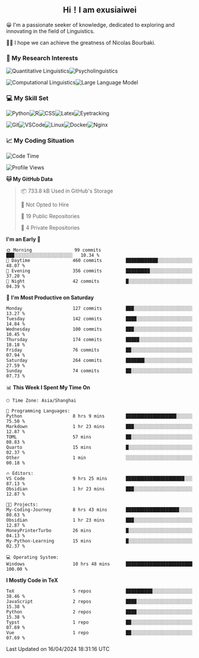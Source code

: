   

## <div align="center">Hi！I am exusiaiwei</div>  

😀 I'm a passionate seeker of knowledge, dedicated to exploring and innovating in the field of Linguistics.

🙋‍♂️ I hope we can achieve the greatness of Nicolas Bourbaki.

### 🔬 My Research Interests  

![Quantitative Linguistics](https://img.shields.io/badge/Quantitative%20Linguistics-%230072CC.svg?&style=for-the-badge&logo=appveyor&logoColor=white)![Psycholinguistics](https://img.shields.io/badge/Psycholinguistics-%2301a3a1.svg?&style=for-the-badge&logo=AWS%20Amplify&logoColor=white)

![Computational Linguistics](https://img.shields.io/badge/Computational%20Linguistics-%231877F2.svg?&style=for-the-badge&logo=Markdown&logoColor=white)![Large Language Model](https://img.shields.io/badge/Large%20Language%20Model-%23F76300.svg?&style=for-the-badge&logo=Android&logoColor=white)

### 💻 My Skill Set

![Python](https://img.shields.io/badge/Python-%2314354C.svg?style=for-the-badge&logo=python&logoColor=white&color=2AB3E3)![R](https://img.shields.io/badge/-R-276DC3?style=for-the-badge&logo=r&logoColor=white)![CSS](https://img.shields.io/badge/-CSS-1572B6?style=for-the-badge&logo=css3&logoColor=white)![Latex](https://img.shields.io/badge/-Latex-008080?style=for-the-badge&logo=latex&logoColor=white)![Eyetracking](https://img.shields.io/badge/Eyetracking-%230078D6?style=for-the-badge&logo=SearXNG&logoColor=#3050FF)

![Git](https://img.shields.io/badge/-Git-F05032?style=for-the-badge&logo=git&logoColor=white)![VSCode](https://img.shields.io/badge/-VSCode-007ACC?style=for-the-badge&logo=visual-studio-code&logoColor=white)![Linux](https://img.shields.io/badge/-Linux-FCC624?style=for-the-badge&logo=linux&logoColor=black)![Docker](https://img.shields.io/badge/-Docker-2496ED?style=for-the-badge&logo=docker&logoColor=white)![Nginx](https://img.shields.io/badge/-Nginx-009639?style=for-the-badge&logo=nginx&logoColor=white)

### 📈 My Coding Situation

<!--START_SECTION:waka-->
![Code Time](http://img.shields.io/badge/Code%20Time-110%20hrs%2043%20mins-blue)

![Profile Views](http://img.shields.io/badge/Profile%20Views-0-blue)

**🐱 My GitHub Data** 

> 📦 733.8 kB Used in GitHub's Storage 
 > 
> 🚫 Not Opted to Hire
 > 
> 📜 19 Public Repositories 
 > 
> 🔑 4 Private Repositories 
 > 
**I'm an Early 🐤** 

```text
🌞 Morning                99 commits          ███░░░░░░░░░░░░░░░░░░░░░░   10.34 % 
🌆 Daytime                460 commits         ████████████░░░░░░░░░░░░░   48.07 % 
🌃 Evening                356 commits         █████████░░░░░░░░░░░░░░░░   37.20 % 
🌙 Night                  42 commits          █░░░░░░░░░░░░░░░░░░░░░░░░   04.39 % 
```
📅 **I'm Most Productive on Saturday** 

```text
Monday                   127 commits         ███░░░░░░░░░░░░░░░░░░░░░░   13.27 % 
Tuesday                  142 commits         ████░░░░░░░░░░░░░░░░░░░░░   14.84 % 
Wednesday                100 commits         ███░░░░░░░░░░░░░░░░░░░░░░   10.45 % 
Thursday                 174 commits         █████░░░░░░░░░░░░░░░░░░░░   18.18 % 
Friday                   76 commits          ██░░░░░░░░░░░░░░░░░░░░░░░   07.94 % 
Saturday                 264 commits         ███████░░░░░░░░░░░░░░░░░░   27.59 % 
Sunday                   74 commits          ██░░░░░░░░░░░░░░░░░░░░░░░   07.73 % 
```


📊 **This Week I Spent My Time On** 

```text
🕑︎ Time Zone: Asia/Shanghai

💬 Programming Languages: 
Python                   8 hrs 9 mins        ███████████████████░░░░░░   75.50 % 
Markdown                 1 hr 23 mins        ███░░░░░░░░░░░░░░░░░░░░░░   12.87 % 
TOML                     57 mins             ██░░░░░░░░░░░░░░░░░░░░░░░   08.83 % 
Quarto                   15 mins             █░░░░░░░░░░░░░░░░░░░░░░░░   02.37 % 
Other                    1 min               ░░░░░░░░░░░░░░░░░░░░░░░░░   00.18 % 

🔥 Editors: 
VS Code                  9 hrs 25 mins       ██████████████████████░░░   87.13 % 
Obsidian                 1 hr 23 mins        ███░░░░░░░░░░░░░░░░░░░░░░   12.87 % 

🐱‍💻 Projects: 
My-Coding-Journey        8 hrs 43 mins       ████████████████████░░░░░   80.63 % 
Obsidian                 1 hr 23 mins        ███░░░░░░░░░░░░░░░░░░░░░░   12.87 % 
MoneyPrinterTurbo        26 mins             █░░░░░░░░░░░░░░░░░░░░░░░░   04.13 % 
My-Python-Learning       15 mins             █░░░░░░░░░░░░░░░░░░░░░░░░   02.37 % 

💻 Operating System: 
Windows                  10 hrs 48 mins      █████████████████████████   100.00 % 
```

**I Mostly Code in TeX** 

```text
TeX                      5 repos             ██████████░░░░░░░░░░░░░░░   38.46 % 
JavaScript               2 repos             ████░░░░░░░░░░░░░░░░░░░░░   15.38 % 
Python                   2 repos             ████░░░░░░░░░░░░░░░░░░░░░   15.38 % 
Typst                    1 repo              ██░░░░░░░░░░░░░░░░░░░░░░░   07.69 % 
Vue                      1 repo              ██░░░░░░░░░░░░░░░░░░░░░░░   07.69 % 
```




 Last Updated on 16/04/2024 18:31:16 UTC
<!--END_SECTION:waka-->
